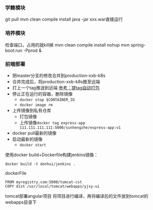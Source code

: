### 学籍模块
git pull
mvn clean compile install
java -jar xxx.war直接运行

### 培养模块
检查端口，占用的就kill掉
mvn clean compile install
nohup mvn spring-boot:run -Pprod &

### 前端部署
- 把master分支的修改合并到production-xxb-k8s
- 合并完成后，将production-xxb-k8s推至远端
- 打上一个tag推送到远端 [参考：提tag自动打包](https://juejin.cn/post/6844903744681803789)
- 停止正在运行的容器，删除镜像
	- `docker stop $CONTAINER_ID`
	- `docker image rm`
- 上传镜像到私有仓库
	- 打包镜像
	- 上传镜像`docker tag express-app 111.111.111.111:5000/sunhengzhe/express-app:v1`
- docker pull最新的镜像
- 启动最新的镜像
	- `docker start`


使用docker build+Dockerfile构建jenkins镜像：
```shell
docker build -t donhui/jenkins .
```

dockerFile
```shell
FROM myregistry.com:5000/tomcat-cst
COPY dist /usr/local/tomcat/webapps/yjsy-ui
```

tomcat部署angular项目
将项目进行编译，再将编译后的文件放到tomcat的webapps目录下